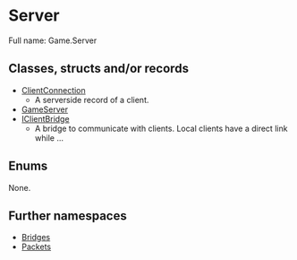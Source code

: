 ﻿
# Server

Full name: Game.Server

## Classes, structs and/or records

* [ClientConnection](ClientConnection.md)
  * A serverside record of a client. 
* [GameServer](GameServer.md)
* [IClientBridge](IClientBridge.md)
  * A bridge to communicate with clients. Local clients have a direct link while ...

## Enums

None.

## Further namespaces

* [Bridges](Bridges/index.md)
* [Packets](Packets/index.md)

